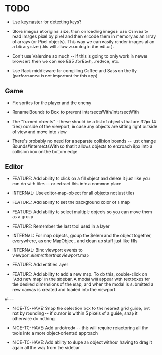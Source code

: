 # TODO

* Use [keymaster](https://github.com/madrobby/keymaster) for detecting keys?

* Store images at original size, then on loading images, use Canvas to read
  images pixel by pixel and then encode them in memory as an array of arrays (or
  Pixel objects). This way we can easily render images at an arbitrary size
  (this will allow zooming in the editor).

* Don't use Valentine so much -- if this is going to only work in newer browsers
  then we can use ES5 .forEach, .reduce, etc.

* Use Rack middleware for compiling Coffee and Sass on the fly
  (performance is not important for this app)

## Game

* Fix sprites for the player and the enemy

* Rename Bounds to Box, to prevent intersectsWith/intersectWith

* The "framed objects" - these should be a list of objects that are 32px (4
  tiles) outside of the viewport, in case any objects are sitting right outside
  of view and move into view

* There's probably no need for a separate collision bounds -- just change
  Bounds#intersectsWith so that it allows objects to encroach 8px into a
  collision box on the bottom edge

## Editor

* FEATURE: Add ability to click on a fill object and delete it just like you can
  do with tiles -- or extract this into a common place

* INTERNAL: Use editor-map-object for all objects not just tiles

* FEATURE: Add ability to set the background color of a map

* FEATURE: Add ability to select multiple objects so you can move them as a
  group

* FEATURE: Remember the last tool used in a layer

* INTERNAL: For map objects, group the $elem and the object together,
  everywhere, as one MapObject, and clean up stuff just like fills

* INTERNAL: Bind viewport events to viewport.$elem rather than viewport.$map

* FEATURE: Add entities layer

* FEATURE: Add ability to add a new map. To do this, double-click on "Add new
  map" in the sidebar. A modal will appear with textboxes for the desired
  dimensions of the map, and when the modal is submitted a new canvas is created
  and loaded into the viewport.

#---

* NICE-TO-HAVE: Snap the selection box to the nearest grid guide, but not by
  rounding -- if cursor is within 5 pixels of a guide, snap it otherwise do
  nothing

* NICE-TO-HAVE: Add undo/redo -- this will require refactoring all the tools
  into a more object-oriented approach

* NICE-TO-HAVE: Add ability to dupe an object without having to drag it again
  all the way from the sidebar
